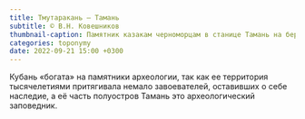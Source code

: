 ```yaml
---
title: Тмутаракань — Тамань
subtitle: © В.Н. Ковешников
thumbnail-caption: Памятник казакам черноморцам в станице Тамань на берегу Таманского залива
categories: toponymy
date: 2022-09-21 15:00 +0300
---
```

Кубань «богата» на памятники археологии, так как ее территория тысячелетиями притягивала немало завоевателей, оставивших о себе наследие, а её часть полуостров Тамань это археологический заповедник.